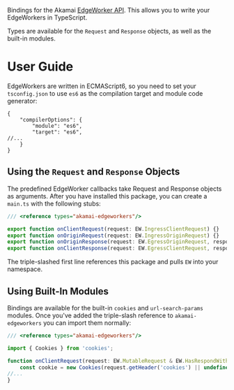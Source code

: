 Bindings for the Akamai [EdgeWorker API]. This allows you to write 
your EdgeWorkers in TypeScript.  

Types are available for the `Request` and `Response` objects, as well as the 
built-in modules.   

# User Guide

EdgeWorkers are written in ECMAScript6, so you need to set your 
`tsconfig.json` to use `es6` as the compilation target and module 
code generator:

```json5
{
    "compilerOptions": {
        "module": "es6",
        "target": "es6",
//...
    }
}
```    

## Using the `Request` and `Response` Objects

The predefined EdgeWorker callbacks take Request and Response objects as 
arguments. After you have installed this package, you can create a `main.ts`
with the following stubs:

```typescript
/// <reference types="akamai-edgeworkers"/>

export function onClientRequest(request: EW.IngressClientRequest) {}
export function onOriginRequest(request: EW.IngressOriginRequest) {}
export function onOriginResponse(request: EW.EgressOriginRequest, response: EW.EgressOriginResponse) {}
export function onClientResponse(request: EW.EgressClientRequest, response: EW.EgressClientResponse) {}
```

The triple-slashed first line references this package and pulls `EW` into your 
namespace. 

## Using Built-In Modules

Bindings are available for the built-in `cookies` and `url-search-params` 
modules. Once you've added the triple-slash reference to `akamai-edgeworkers`
you can import them normally:

```typescript
/// <reference types="akamai-edgeworkers"/>

import { Cookies } from 'cookies';

function onClientRequest(request: EW.MutableRequest & EW.HasRespondWith) {
    const cookie = new Cookies(request.getHeader('cookies') || undefined);
//...
}
```

[EdgeWorker API]: https://developer.akamai.com/api/web_performance/edgeworkers/v1.html
